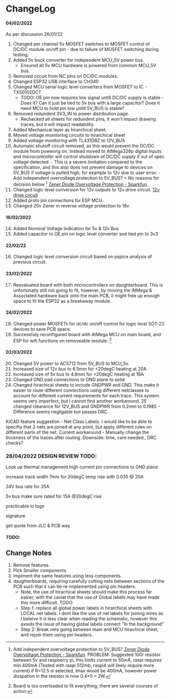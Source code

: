 # ChangeLog


#### 04/02/2022
As per discussion 26/01/22
1. Changed per channel 5v MOSFET switches to MOSFET control of DC/DC module on/off pin - due to failure of MOSFET switching during testing.
2. Added 5v buck converter for independent MCU_5V power bus.
	- Ensured all 5v MCU hardware is powered from common MCU_5V bus.
3. Removed circuit from NC pins on DC/DC modules.
4. Changed ESP32 USB interface to CH340
5. Changed MCU serial logic level converters from MOSFET to IC - TXS0102DCT
	- TODO: OE pin now requires low signal untill DC/DC supply is stable - Does it? Can it just be tied to 5v bus with a large capacitor? Does it need MCU to hold pin low untill 5V_BUS is stable?
6. Removed redundent 3V3_IN to power distribution page.
	- Rechecked all sheets for redundent pins, it won't impact drawing traces, but it will impact readability.
7. Added Mechanical layer as hirarchical sheet.
8. Moved voltage monitoring circuits to hirarchical sheet
9. Added voltage monitoring with TL431DBZ to 12V_BUS
10. Automatic shutoff circuit removed, as this would prevent the DC/DC module from powering on. Instead moved to AtMega328p digital inputs
and microcontroller will control shutdown of DC/DC supply if out of spec voltage detected.
		- This is a severe limitation compared to the specification, and this also does not prevent damage to devices on 5V_BUS if voltage is pulled high, for example to 12v due to user error.
		-  Add independent overvoltage protection to 5V_BUS? < No reasons for decision below [^1]
		[Zener Diode Overvoltage Protection - Sparkfun](https://www.rs-online.com/designspark/how-does-zener-diode-do-overvoltage-protection-in-circuit#:~:text=In%20order%20to%20protect%20the,flow%20in%20the%20reverse%20direction).
11. Changed logic level conversion for 12v outputs to 12v drive circuit. [12v drive circuit](https://forum.arduino.cc/t/easiest-way-of-driving-amplifying-from-5v-to-12v/123290)
12. Added proto pin connections for ESP MCU.
13. Changed 20v Zener in reverse voltage protection to 18v

#### 16/02/2022
14. Added Nominal Voltage indication for 5v & 12v Bus
15. Added capacitor to OE pin on logic level converter and tied pin to 3v3

#### 22/02/22
16. Changed logic level conversion circuit based on pspice analysis of previous circuit.

#### 23/02/2022

17. Reevaluated board with both microcontrollers on daughterboard. This is unfortunatly still not going to fit, however, by moving the AtMega & Associated hardware back onto the main PCB, it might free up enough space to fit the ESP32 as a breakaway module.


#### 24/02/2022

18. Changed power MOSFETs for dc/dc on/off control for logic level SOT-23 devices to save PCB space.
19. Successfuly reconfigured board with AtMega MCU on main board, and ESP for wifi functions on removeable module. [^daughterboard]

#### 02/03/2022

20. Changed 5V power to ACS712 from 5V_BUS to MCU_5v.
21. Increased size of 12v bus to 6.5mm for <20degC heating at 20A
22. Increased size of 5v bus to 4.8mm for <20degC heating at 16A
23. Changed GND pad connections to GND plane to solid
24. Changed hirachical sheets to include GNDPWR and GND. This make it easier to route different connections using different netclasses to account for different current requirements 
for each trace. This system seems very imperfect, but I cannot find another workaround.
25 changed clearance for 12V_BUS and GNDPWR from 0.2mm to 0.1985 - Difference seems negligable but passes DRC.

KiCAD feature suggestion - Net Class Labels. I would like to be able to specifiy that 2 nets are joined at any point, but apply different rules on different parts of the net.
Current workaround - Manually change the thickness of the traces after routing. Downside: time, care needed., DRC checks? 



### 28/04/2022 DESIGN REVIEW TODO:

Look up thermal management high current pin connections to GND plane

increase track width 7mm for 20degC temp rise with 0.035  @ 20A

24V bus rate for 35A


5v bus make sure rated for 15A  @20degC rise


practicable io logo

signature

get quote from JLC & PCB way


##### TODO:



	
	





## Change Notes




[^1]: Add independent overvoltage protection to 5V_BUS? 		[Zener Diode Overvoltage Protection - Sparkfun](https://www.rs-online.com/designspark/how-does-zener-diode-do-overvoltage-protection-in-circuit#:~:text=In%20order%20to%20protect%20the,flow%20in%20the%20reverse%20direction).
PROBLEM: Suggested 100r resistor between 5v and raspberry pi, this limits current to 50mA, raspi requires min 400mA (Tested with raspi 512mb, raspi4 will likely require more current) 
if R=12.5 is selected, Imax would be 400mA, however power disspation in the resistor is now 0.4\*5 = 2W.


[^daughterboard]: Board is too overloaded to fit everything, there are several courses of action:
1. Remove features.
2. Pick Smaller components
3. implment the same features using less components.
4. daughterboards, requiring carefully cutting nets between sections of the PCB such that it can be re-implemented using pin headers.
	- Note, the use of hirachical sheets should make this process far easier, with the caviat that the use of Global labels may have made this more difficult.
	TODO:
	- Step 1: replace all global power labels in hirarchical sheets with LOCAL net labels. I dont like the use of net labels for joining wires as I beleive it is less clear when
	reading the schematic, however this avoids the issue of having global labels connect "In the background"
	- Step 2: Break nets going between main and MCU hirachical sheet, and rejoin them using pin headers.



